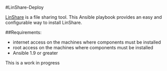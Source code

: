 #LinShare-Deploy

[LinShare](http://www.linshare.org) is a file sharing tool.
This Ansible playbook provides an easy and configurable way to install LinShare.

##Requirements:
 - internet access on the machines where components must be installed
 - root access on the machines where components must be installed
 - Ansible 1.9 or greater

This is a work in progress
